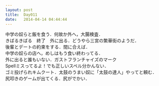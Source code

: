 ```yaml
---
layout: post
title:  Day011
date:   2014-04-14 04:44:44
---
```


中学の奴らと飯を食う．何故か外へ，大腸検査．  
きばるきばる　終了　外に出る．どうやら三宮の繁華街のようだ．  
後輩とデートの約束をする．間に合えば．  
中学の奴らの店へ，めしはもう食い終わってる．  
外に出ると誰もいない．ガストフランチャイズのマーク  
Spellミスってるよ！でも正しいスペル分かんない．  
ゴミ投げられキムクート．太鼓のうまい奴に「太鼓の達人」やってと頼む．  
尻叩きのゲームが出てくる．尻がでかい．  